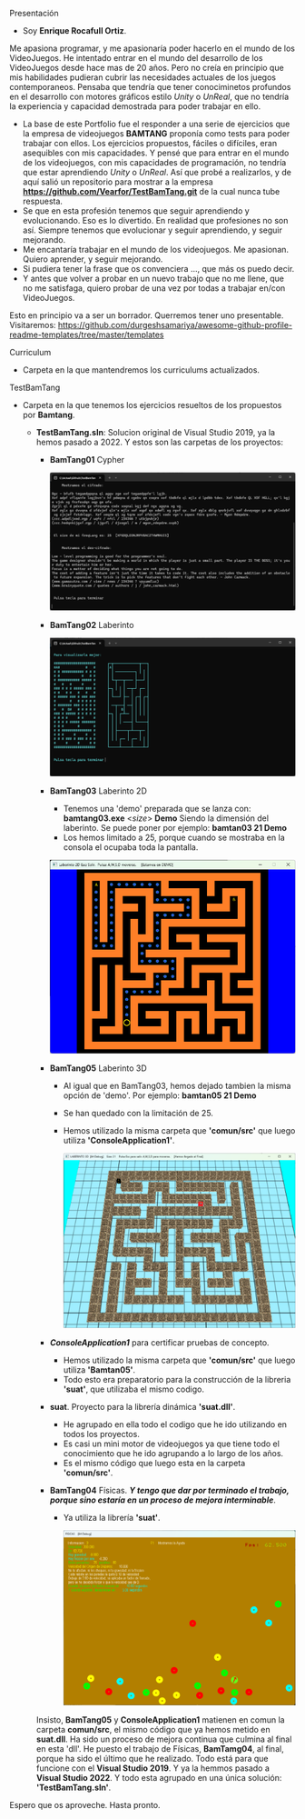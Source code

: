 Presentación
  - Soy **Enrique Rocafull Ortiz**.
  
  Me apasiona programar, y me apasionaría poder hacerlo en el mundo de los VideoJuegos.
  He intentado entrar en el mundo del desarrollo de los VideoJuegos desde hace mas de 20 años.
  Pero no creía en principio que mis habilidades pudieran cubrir las necesidades actuales de los juegos contemporaneos.
  Pensaba que tendría que tener conociminetos profundos en el desarrollo con motores gráficos estilo *Unity* o *UnReal*, que no tendría la experiencia y capacidad demostrada para poder trabajar en ello.

  - La base de este Portfolio fue el responder a una serie de ejercicios que la empresa de videojuegos **BAMTANG** proponía como tests para poder trabajar con ellos. Los ejercicios propuestos, fáciles o difíciles, eran asequibles con mis capacidades. Y pensé que para entrar en el mundo de los videojuegos, con mis capacidades de programación, no tendría que estar aprendiendo *Unity* o *UnReal*. Así que probé a realizarlos, y de aquí salió un repositorio para mostrar a la empresa **https://github.com/Vearfor/TestBamTang.git** de la cual nunca tube respuesta.
  - Se que en esta profesión tenemos que seguir aprendiendo y evolucionando. Eso es lo divertido. En realidad que profesiones no son así. Siempre tenemos que evolucionar y seguir aprendiendo, y seguir mejorando.
  - Me encantaría trabajar en el mundo de los videojuegos. Me apasionan. Quiero aprender, y seguir mejorando.
  - Si pudiera tener la frase que os convenciera ..., que más os puedo decir.
  - Y antes que volver a probar en un nuevo trabajo que no me llene, que no me satisfaga, quiero probar de una vez por todas a trabajar en/con VideoJuegos.

Esto en principio va a ser un borrador.
Querremos tener uno presentable.
Visitaremos:
https://github.com/durgeshsamariya/awesome-github-profile-readme-templates/tree/master/templates

Curriculum
  - Carpeta en la que mantendremos los curriculums actualizados.

TestBamTang
  - Carpeta en la que tenemos los ejercicios resueltos de los propuestos por **Bamtang**.
    + **TestBamTang.sln**:  Solucion original de Visual Studio 2019, ya la hemos pasado a 2022. Y estos son las carpetas de los proyectos:
      - **BamTang01**  Cypher

        ![Cypher](/TestBamTang/Imagenes/BamTang01.png)
  
      - **BamTang02**  Laberinto

        ![Cypher](/TestBamTang/Imagenes/BamTang02.png)
  
      - **BamTang03**  Laberinto 2D
        + Tenemos una 'demo' preparada que se lanza con:    **bamtang03.exe** <*size*> **Demo**   Siendo <size> la dimensión del laberinto. Se puede poner por ejemplo: **bamtan03 21 Demo**
        + Los hemos limitado a 25, porque cuando se mostraba en la consola el ocupaba toda la pantalla.

        ![Cypher](/TestBamTang/Imagenes/BamTang03.png)
  
      - **BamTang05**  Laberinto 3D
        + Al igual que en BamTang03, hemos dejado tambien la misma opción de 'demo'. Por ejemplo: **bamtan05 21 Demo**
        + Se han quedado con la limitación de 25.
        + Hemos utilizado la misma carpeta que **'comun/src'** que luego utiliza **'ConsoleApplication1'**.
      
          ![Cypher](/TestBamTang/Imagenes/BamTang05.png)
  
      - ***ConsoleApplication1*** para certificar pruebas de concepto.
        + Hemos utilizado la misma carpeta que **'comun/src'** que luego utiliza **'Bamtan05'**.
        + Todo esto era preparatorio para la construcción de la libreria **'suat'**, que utilizaba el mismo codigo.
      
      - **suat**.      Proyecto para la librería dinámica **'suat.dll'**.
        + He agrupado en ella todo el codigo que he ido utilizando en todos los proyectos.
        + Es casi un mini motor de videojuegos ya que tiene todo el conocimiento que he ido agrupando a lo largo de los años.
        + Es el mismo código que luego esta en la carpeta **'comun/src'**.
  
      - **BamTang04**  Físicas. ***Y tengo que dar por terminado el trabajo, porque sino estaría en un proceso de mejora interminable***.
        + Ya utiliza la librería **'suat'**.
      
          ![Cypher](/TestBamTang/Imagenes/BamTang04.png)
          
      Insisto, **BamTang05** y **ConsoleApplication1** matienen en comun la carpeta **comun/src**, el mismo código que ya hemos metido en **suat.dll**.
      Ha sido un proceso de mejora continua que culmina al final en esta 'dll'.
      He puesto el trabajo de Físicas, **BamTamg04**, al final, porque ha sido el último que he realizado.
      Todo está para que funcione con el **Visual Studio 2019**. Y ya la hemmos pasado a **Visual Studio 2022**.
      Y todo esta agrupado en una única solución: **'TestBamTang.sln'**.

Espero que os aproveche.
Hasta pronto.


